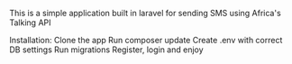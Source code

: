 This is a simple application built in laravel for sending SMS using Africa's Talking API

Installation:
Clone the app
Run composer update
Create .env with correct DB settings
Run migrations
Register, login and enjoy

